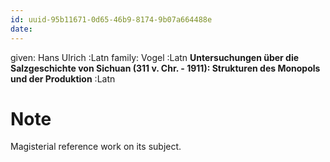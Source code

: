 ```yaml
---
id: uuid-95b11671-0d65-46b9-8174-9b07a664488e
date: 
---
```


given: Hans Ulrich :Latn
family: Vogel :Latn
**Untersuchungen über die Salzgeschichte von Sichuan (311 v. Chr. - 1911): Strukturen des Monopols und der Produktion** :Latn
# Note
Magisterial reference work on its subject. 